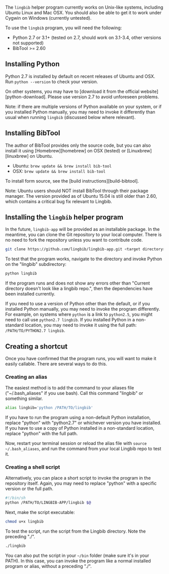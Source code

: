 The `lingbib` helper program currently works on Unix-like systems, including Ubuntu Linux and Mac OSX. You should also be able to get it to work under Cygwin on Windows (currently untested).

To use the `lingbib` program, you will need the following:
* Python 2.7 or 3.1+ (tested on 2.7, should work on 3.1-3.4, other versions not supported)
* BibTool >= 2.60

## Installing Python

Python 2.7 is installed by default on recent releases of Ubuntu and OSX. Run `python --version` to check your version.

On other systems, you may have to [download it from the official website][python-download]. Please use version 2.7 to avoid unforeseen problems.

Note: if there are multiple versions of Python available on your system, or if you installed Python manually, you may need to invoke it differently than usual when running `lingbib` (discussed below where relevant).

## Installing BibTool

The author of BibTool provides only the source code, but you can also install it using [Homebrew][homebrew] on OSX (tested) or [Linuxbrew][linuxbrew] on Ubuntu.
* Ubuntu: `brew update && brew install bib-tool`
* OSX:    `brew update && brew install bib-tool`

To install form source, see the [build instructions][build-bibtool].

Note: Ubuntu users should NOT install BibTool through their package manager. The version provided as of Ubuntu 15.04 is still older than 2.60, which contains a critical bug fix relevant to Lingbib.

## Installing the `lingbib` helper program

In the future, `lingbib-app` will be provided as an installable package. In the meantime, you can clone the Git repository to your local computer. There is no need to fork the repository unless you want to contribute code.
```sh
git clone https://github.com/lingbib/lingbib-app.git <target directory>
```

To test that the program works, navigate to the directory and invoke Python on the "lingbib" subdirectory:
```sh
python lingbib
```

If the program runs and does not show any errors other than "Current directory doesn't look like a lingbib repo.", then the dependencies have been installed currently.

If you need to use a version of Python other than the default, or if you installed Python manually, you may need to invoke the program differently. For example, on systems where `python` is a link to `python2.5`, you might need to call use `python2.7 lingbib`. If you installed Python in a non-standard location, you may need to invoke it using the full path: `/PATH/TO/PYTHON2.7 lingbib`.

## Creating a shortcut

Once you have confirmed that the program runs, you will want to make it easily callable. There are several ways to do this.

### Creating an alias

The easiest method is to add the command to your aliases file ("~/.bash_aliases" if you use bash). Call this command "lingbib" or something similar.
```sh
alias lingbib='python /PATH/TO/lingbib'
```

If you have to run the program using a non-default Python installation, replace "python" with "python2.7" or whichever version you have installed. If you have to use a copy of Python installed in a non-standard location, replace "python" with the full path.

Now, restart your terminal session or reload the alias file with `source ~/.bash_aliases`, and run the command from your local Lingbib repo to test it.

### Creating a shell script

Alternatively, you can place a short script to invoke the program in the repository itself. Again, you may need to replace "python" with a specific version or the full path.
```sh
#!/bin/sh
python /PATH/TO/LINGBIB-APP/lingbib $@
```

Next, make the script executable:
```sh
chmod u+x lingbib
```

To test the script, run the script from the Lingbib directory. Note the preceding "./".
```sh
./lingbib
```

You can also put the script in your `~/bin` folder (make sure it's in your PATH). In this case, you can invoke the program like a normal installed program or alias, without a preceding "./".
